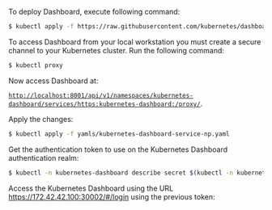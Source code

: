 
To deploy Dashboard, execute following command:

```sh
$ kubectl apply -f https://raw.githubusercontent.com/kubernetes/dashboard/v2.0.1/aio/deploy/recommended.yaml
```

To access Dashboard from your local workstation you must create a secure channel to your Kubernetes cluster. Run the following command:

```sh
$ kubectl proxy
```
Now access Dashboard at:

[`http://localhost:8001/api/v1/namespaces/kubernetes-dashboard/services/https:kubernetes-dashboard:/proxy/`](
http://localhost:8001/api/v1/namespaces/kubernetes-dashboard/services/https:kubernetes-dashboard:/proxy/).


Apply the changes:

```sh
$ kubectl apply -f yamls/kubernetes-dashboard-service-np.yaml
```

Get the authentication token to use on the Kubernetes Dashboard authentication realm:

```sh
$ kubectl -n kubernetes-dashboard describe secret $(kubectl -n kubernetes-dashboard get secret | grep admin-user | awk '{print $1}')
```

Access the Kubernetes Dashboard using the URL https://172.42.42.100:30002/#/login using the previous token:




